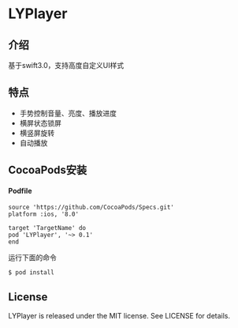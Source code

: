 # LYPlayer

## 介绍
基于swift3.0，支持高度自定义UI样式
## 特点
* 手势控制音量、亮度、播放进度
* 横屏状态锁屏
* 横竖屏旋转
* 自动播放

## CocoaPods安装
#### Podfile
```
source 'https://github.com/CocoaPods/Specs.git'
platform :ios, '8.0'

target 'TargetName' do
pod 'LYPlayer', '~> 0.1'
end
```
运行下面的命令

```
$ pod install
```

## License
LYPlayer is released under the MIT license. See LICENSE for details. 

